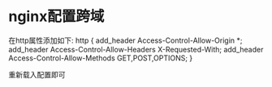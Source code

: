 # nginx配置跨域

在http属性添加如下:
http {
  add_header Access-Control-Allow-Origin *;
  add_header Access-Control-Allow-Headers X-Requested-With;
  add_header Access-Control-Allow-Methods GET,POST,OPTIONS;
}

重新载入配置即可
